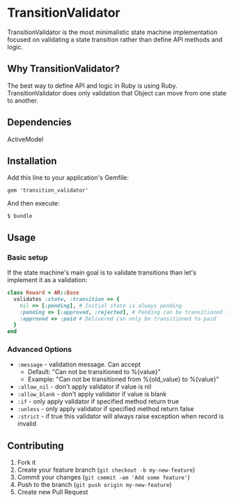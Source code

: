 # TransitionValidator

TransitionValidator is the most minimalistic state machine implementation focused on validating a state transition rather than define API methods and logic.


## Why TransitionValidator?

The best way to define API and logic in Ruby is using Ruby.
TransitionValidator does only validation that Object can move from one state to another.

## Dependencies

ActiveModel

## Installation

Add this line to your application's Gemfile:

    gem 'transition_validator'

And then execute:

    $ bundle

## Usage


### Basic setup

If the state machine's main goal is to validate transitions than let's implement it as a validation:

``` ruby
class Reward < AR::Base
  validates :state, :transition => { 
    nil => [:pending], # Initial state is always pending
    :pending => [:approved, :rejected], # Pending can be transitioned to to paid and delivered
    :approved => :paid # Delivered can only be transitioned to paid
  }
end
```

### Advanced Options

* `:message` - validation message.  Can accept 
  * Default: "Can not be transitioned to %{value}"
  * Example: "Can not be transitioned from %{old\_value} to %{value}"
* `:allow_nil` - don't apply validator if value is nil
* `:allow_blank` - don't apply validator if value is blank
* `:if` - only apply validator if specified method return true
* `:unless` - only apply validator if specified method return false
* `:strict` - if true this validator will always raise exception when record is invalid
  



## Contributing

1. Fork it
2. Create your feature branch (`git checkout -b my-new-feature`)
3. Commit your changes (`git commit -am 'Add some feature'`)
4. Push to the branch (`git push origin my-new-feature`)
5. Create new Pull Request
